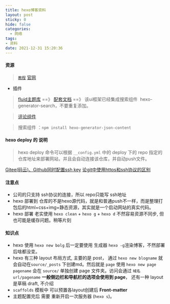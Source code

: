 ```yaml
---
title: hexo博客资料
layout: post
sticky: 0
hide: false
categories:
  - 网络
tags:
- 资料
date: 2021-12-31 15:20:36
---
```



#### 资源

>[`教程`](https://blog.csdn.net/sinat_37781304/article/details/82729029?spm=1001.2014.3001.5506)
> [官网](https://hexo.io/zh-cn/)

* 插件

>[fluid主题库](https://github.com/fluid-dev/hexo-theme-fluid) ==》 [配套文档](https://hexo.fluid-dev.com/docs/guide/#%E5%85%B3%E4%BA%8E%E6%8C%87%E5%8D%97) ==》 该ui框架已经集成搜索组件  hexo-generator-search，不要重复添加。

>[评论组件](https://valine.js.org/quickstart.html#npm)


>搜索组件 ：`npm install hexo-generator-json-content`


#### hexo deploy 的 说明
>hexo deploy 命令可以根据 `__config.yml` 中的 deploy 下的 repo 指定的仓库地址来部署网站，并且会自动连接该仓库，并自动push文件。

[Gitee(码云)、Github同时配置ssh key](https://blog.csdn.net/qq_40323256/article/details/104091775)
[论git中使用https和ssh协议的区别](https://blog.csdn.net/jfkidear/article/details/90376815)

#### 注意点
* 公司的只支持 ssh协议的连接，所以 repo只能写 ssh地址
* hexo 部署到 仓库的不是hexo源代码，就是和普通push不一样，而是整理打包后的html+css+img+静态资源，其实就是一个启动网站的真实代码。
* hexo 部署 老实使用 `hexo clean` + `hexo g` + `hexo d`  不然容易资源不同步, 但也可能是缓存问题。稍等片刻

#### 知识点
* hexo 使用 `hexo new bolg` 后一定要使用 生成器 `hexo -g`渲染博客，不然部署后啥都没变。
* hexo 有三种 layout 布局方式, 主要的是 post， 通过 `hexo new blogname` 就会自动在`source/_posts` 下创建md。然后就是 `page` 使用 `hexo new page pagename` 会在 `source/` 单独创建 page 文件夹。访问会通过 `域名url/pagename`  **一般侧边栏和导航栏的选项会使用到 page**， 还有一种 layout 是草稿 
draft, 不介绍
* `scaffolds` 模板中 可以预置各layout创建后 **Front-matter**  
* 主题配置完后 需要 重新开启一次服务器 (`hexo s`)。



